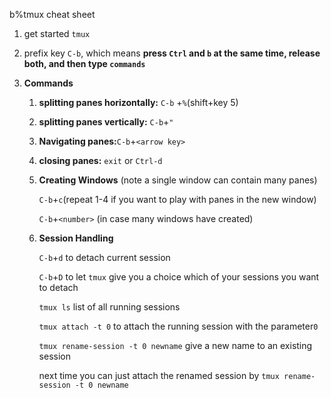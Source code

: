 b%tmux cheat sheet

1. get started `tmux`

2. prefix key `C-b`, which means **press `Ctrl` and `b` at the same time, release both, and then type `commands`** 

3. **Commands**

   1. **splitting panes horizontally:** `C-b` +`%`(shift+key 5) 

   2. **splitting panes vertically:** `C-b`+`"`

   3. **Navigating panes:**`C-b`+`<arrow key>`

   4. **closing panes:** `exit` or `Ctrl-d`

   5. **Creating Windows** (note a single window can contain many panes)

      `C-b`+`c`(repeat 1-4 if you want to play with panes in the new window)

      `C-b`+`<number>` (in case many windows have created)

   6. **Session Handling**

      `C-b`+`d` to detach current session

      `C-b`+`D` to let `tmux` give you a choice which of your sessions you want to detach

      `tmux ls` list of all running sessions

      `tmux attach -t 0` to attach the running session with the parameter`0`

      `tmux rename-session -t 0 newname` give a new name to an existing session

      next time you can just attach the renamed session by `tmux rename-session -t 0 newname`


